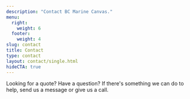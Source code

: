 ```yaml
---
description: "Contact BC Marine Canvas."
menu:
  right:
    weight: 6
  footer:
    weight: 4
slug: contact
title: Contact
type: contact
layout: contact/single.html
hideCTA: true
---
```


Looking for a quote? Have a question? If there's something we can do to help,
send us a message or give us a call.
